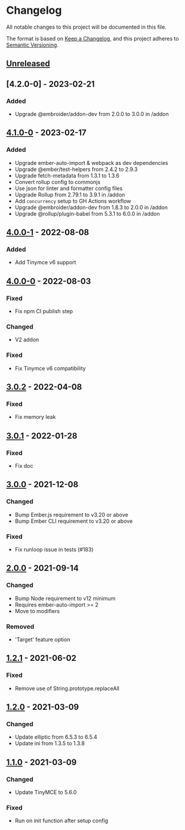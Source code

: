 # Changelog
All notable changes to this project will be documented in this file.

The format is based on [Keep a Changelog](https://keepachangelog.com/en/1.0.0/),
and this project adheres to [Semantic Versioning](https://semver.org/spec/v2.0.0.html).

## [Unreleased]

## [4.2.0-0] - 2023-02-21
### Added
* Upgrade @embroider/addon-dev from 2.0.0 to 3.0.0 in /addon

## [4.1.0-0] - 2023-02-17
### Added
* Upgrade ember-auto-import & webpack as dev dependencies
* Upgrade @ember/test-helpers from 2.4.2 to 2.9.3
* Upgrade fetch-metadata from 1.3.1 to 1.3.6
* Convert rollup config to commonjs
* Use json for linter and formatter config files
* Upgrade Rollup from 2.79.1 to 3.9.1 in /addon
* Add `concurrency` setup to GH Actions workflow
* Upgrade @embroider/addon-dev from 1.8.3 to 2.0.0 in /addon
* Upgrade @rollup/plugin-babel from 5.3.1 to 6.0.0 in /addon

## [4.0.0-1] - 2022-08-08
### Added
- Add Tinymce v6 support

## [4.0.0-0] - 2022-08-03

### Fixed
- Fix npm CI publish step

### Changed
- V2 addon

### Fixed
- Fix Tinymce v6 compatibility

## [3.0.2] - 2022-04-08

### Fixed
- Fix memory leak

## [3.0.1] - 2022-01-28

### Fixed
- Fix doc

## [3.0.0] - 2021-12-08

### Changed
- Bump Ember.js requirement to v3.20 or above
- Bump Ember CLI requirement to v3.20 or above

### Fixed
- Fix runloop issue in tests (#183)

## [2.0.0] - 2021-09-14

### Changed
- Bump Node requirement to v12 minimum
- Requires ember-auto-import >= 2
- Move to modifiers

### Removed
- 'Target' feature option

## [1.2.1] - 2021-06-02

### Fixed
- Remove use of String.prototype.replaceAll

## [1.2.0] - 2021-03-09

### Changed
- Update elliptic from 6.5.3 to 6.5.4
- Update ini from 1.3.5 to 1.3.8

## [1.1.0] - 2021-03-09

### Changed
- Update TinyMCE to 5.6.0

### Fixed
- Run on init function after setup config

[4.1.0-0]: https://github.com/concordnow/tinymce-ember/compare/v4.0.0-1...v4.1.0-0
[4.0.0-1]: https://github.com/concordnow/tinymce-ember/compare/v4.0.0-0...v4.0.0-1
[4.0.0-0]: https://github.com/concordnow/tinymce-ember/compare/v3.0.2...v4.0.0-0
[3.0.2]: https://github.com/concordnow/tinymce-ember/compare/v3.0.1...v3.0.2
[3.0.1]: https://github.com/concordnow/tinymce-ember/compare/v3.0.0...v3.0.1
[3.0.0]: https://github.com/concordnow/tinymce-ember/compare/v2.0.0...v3.0.0
[2.0.0]: https://github.com/concordnow/tinymce-ember/compare/v1.2.1...v2.0.0
[1.2.1]: https://github.com/concordnow/tinymce-ember/compare/v1.2.0...v1.2.1
[1.2.0]: https://github.com/concordnow/tinymce-ember/compare/v1.1.0...v1.2.0
[1.1.0]: https://github.com/concordnow/tinymce-ember/releases/tag/v1.1.0

[unreleased]: https://github.com/concordnow/tinymce-ember/compare/v4.1.0-0...HEAD
